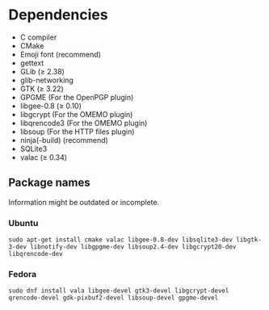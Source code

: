 # Dependencies
* C compiler
* CMake
* Emoji font (recommend)
* gettext
* GLib (≥ 2.38)
* glib-networking
* GTK (≥ 3.22)
* GPGME (For the OpenPGP plugin)
* libgee-0.8 (≥ 0.10)
* libgcrypt (For the OMEMO plugin)
* libqrencode3 (For the OMEMO plugin)
* libsoup (For the HTTP files plugin)
* ninja(-build) (recommend)
* SQLite3
* valac (≥ 0.34)

## Package names
Information might be outdated or incomplete.
### Ubuntu
```
sudo apt-get install cmake valac libgee-0.8-dev libsqlite3-dev libgtk-3-dev libnotify-dev libgpgme-dev libsoup2.4-dev libgcrypt20-dev libqrencode-dev
```

### Fedora
```
sudo dnf install vala libgee-devel gtk3-devel libgcrypt-devel qrencode-devel gdk-pixbuf2-devel libsoup-devel gpgme-devel
```